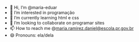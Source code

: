 - 👋 Hi, I’m @maria-eduar
- 👀 I’m interested in programação 
- 🌱 I’m currently learning html e css
- 💞️ I’m looking to collaborate on programar sites 
- 📫 How to reach me @maria.ramirez.daniel@escola.pr.gov.br
- 😄 Pronouns: ela/dela
  

<!---
maria-eduar/maria-eduar is a ✨ special ✨ repository because its `README.md` (this file) appears on your GitHub profile.
You can click the Preview link to take a look at your changes.
--->
